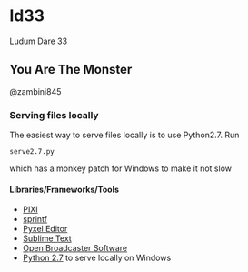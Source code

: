 # ld33
Ludum Dare 33

## You Are The Monster ##

@zambini845

### Serving files locally ###
The easiest way to serve files locally is to use Python2.7. Run

    serve2.7.py

which has a monkey patch for Windows to make it not slow

#### Libraries/Frameworks/Tools ####
* [PIXI][1]
* [sprintf][2]
* [Pyxel Editor][3]
* [Sublime Text][4]
* [Open Broadcaster Software][5]
* [Python 2.7][6] to serve locally on Windows


[1]: http://www.pixijs.com/
[2]: https://github.com/alexei/sprintf.js
[3]: http://pyxeledit.com/
[4]: http://www.sublimetext.com/
[5]: https://obsproject.com/
[6]: http://python.org